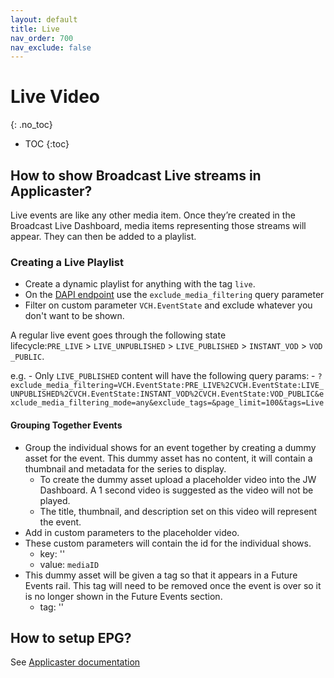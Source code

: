 ```yaml
---
layout: default
title: Live
nav_order: 700
nav_exclude: false
---
```

# Live Video
{: .no_toc}

- TOC
{:toc}

## How to show Broadcast Live streams in Applicaster?
Live events are like any other media item.  Once they’re created in the Broadcast Live Dashboard, media items representing those streams will appear. They can then be added to a playlist. 

### Creating a Live Playlist
- Create a dynamic playlist for anything with the tag `live`.
- On the [DAPI endpoint](https://developer.jwplayer.com/jwplayer/reference/get_v2-playlists-playlist-id) use the `exclude_media_filtering` query parameter
- Filter on custom parameter `VCH.EventState` and exclude whatever you don't want to be shown.

A regular live event goes through the following state lifecycle:`PRE_LIVE` > `LIVE_UNPUBLISHED` > `LIVE_PUBLISHED` > `INSTANT_VOD` > `VOD_PUBLIC`.

  e.g. 
    - Only `LIVE_PUBLISHED` content will have the following query params:
      - `?exclude_media_filtering=VCH.EventState:PRE_LIVE%2CVCH.EventState:LIVE_UNPUBLISHED%2CVCH.EventState:INSTANT_VOD%2CVCH.EventState:VOD_PUBLIC&exclude_media_filtering_mode=any&exclude_tags=&page_limit=100&tags=Live`

#### Grouping Together Events
- Group the individual shows for an event together by creating a dummy asset for the event. This dummy asset has no content, it will contain a thumbnail and metadata for the series to display. 
  -  To create the dummy asset upload a placeholder video into the JW Dashboard. A 1 second video is suggested as the video will not be played.
  -  The title, thumbnail, and description set on this video will represent the event. 
-  Add in custom parameters to the placeholder video.
  - These custom parameters will contain the id for the individual shows.  
    - key: ''
    - value: `mediaID`
- This dummy asset will be given a tag so that it appears in a Future Events rail. This tag will need to be removed once the event is over so it is no longer shown in the Future Events section. 
  -   tag: ''


## How to setup EPG?
See [Applicaster documentation](https://applicaster.zendesk.com/hc/en-us/articles/360041871512-Create-an-EPG-like-program-list-with-existing-components-in-QB-Mobile)
